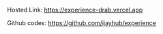 Hosted Link: https://experience-drab.vercel.app

Github codes: https://github.com/ijayhub/experience 